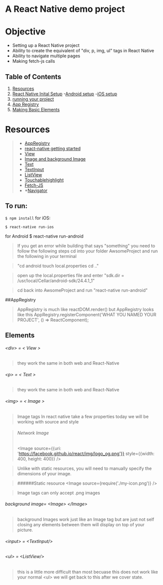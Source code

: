 # A React Native demo project

# Objective
* Setting up a React Native project
* Ability to create the equivalent of "div, p, img, ul" tags in React Native
* Ability to navigate multiple pages
* Making fetch-js calls

## Table of Contents
1. [Resources](#resources)
2. [React Native Inital Setup](https://github.com/Joshuaf91/react-native-for-android/blob/master/react-native-inital-setup.md#react-native-inital-setup)
	-[Android setup](https://github.com/Joshuaf91/react-native-for-android/blob/master/react-native-inital-setup.md#android-react-native-set-up)
	-[iOS setup](https://github.com/Joshuaf91/react-native-for-android/blob/master/react-native-inital-setup.md#ios-react-native-set-up)
3. [running your project](#to-run)
4. [App Registry](#appregistry)
5. [Making Basic Elements](#elements)

# Resources
>* [AppRegistry](https://facebook.github.io/react-native/docs/appregistry.html)
>* [react-native getting started](https://facebook.github.io/react-native/docs/getting-started.html)
>* [View](https://facebook.github.io/react-native/docs/view.html)
>* [Image and background Image](https://facebook.github.io/react-native/docs/image.html)
>* [Text](https://facebook.github.io/react-native/docs/text.html)
>* [TextInput](https://facebook.github.io/react-native/docs/textinput.html)
>* [ListView](https://facebook.github.io/react-native/docs/using-a-listview.html)
>* [Touchablehighlight](https://facebook.github.io/react-native/docs/touchablehighlight.html)
>* [Fetch-JS](https://developer.mozilla.org/en-US/docs/Web/API/Fetch_API)
>* *[Navigator](https://facebook.github.io/react-native/docs/using-navigators.html)




## To run:


`$ npm install` for iOS:

```
$ react-native run-ios
```
for Android
$ react-native run-android
>If you get an error while building that says "something" you need to follow the following steps cd into your folder AwsomeProject and run the following in your terminal
	
>"cd android
>touch local.properties
>cd .."

>open up the local.properties file and enter "sdk.dir = /usr/local/Cellar/android-sdk/24.4.1_1"

>cd back into AwsomeProject and run "react-native run-android"

##AppRegistry
>AppRegistry is much like reactDOM.render() but AppRegistry looks like this
>AppRegistry.registerComponent('WHAT YOU NAMED YOUR PROJECT', () => ReactComponent);

## Elements
###### <div\> = < View \>
>they work the same in both web and React-Native 

###### <p\> =  < Text \>
>they work the same in both web and React-Native

###### <img\> =  < Image \>
>Image tags In react native take a few properties today we will be working with source and style

>###### Network Image
><Image source={{uri: 'https://facebook.github.io/react/img/logo_og.png'}} style={{width: 400, height: 400}} /\>

>Unlike with static resources, you will need to manually specify the dimensions of your image.

>######Static resource
><Image source={require('./my-icon.png')} /\>

>Image tags can only accept .png images

###### background image= <Image\> </Image\>
>background Images work just like an Image tag but are just not self closing any elements between them will display on top of your picture.

###### <input\> = <TextInput/\>

###### <ul\> = <ListView/\>
>this is a little more difficult than most becuase this does not work like your normal <ul\> we will get back to this after we cover state.

>
